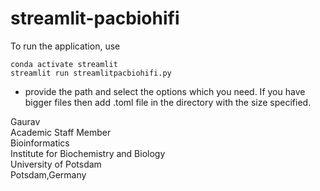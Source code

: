 # streamlit-pacbiohifi

To run the application, use 
```
conda activate streamlit
streamlit run streamlitpacbiohifi.py 
```

- provide the path and select the options which you need. If you have bigger files then add .toml file in the directory with the size specified. 

Gaurav \
Academic Staff Member \
Bioinformatics \
Institute for Biochemistry and Biology \
University of Potsdam \
Potsdam,Germany


